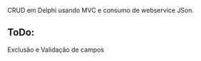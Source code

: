 CRUD em Delphi usando MVC e consumo de webservice JSon.

ToDo:
-----
Exclusão e Validação de campos
